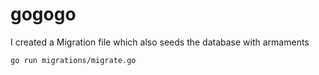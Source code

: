 # gogogo

I created a Migration file which also seeds the database with armaments

`go run migrations/migrate.go`

